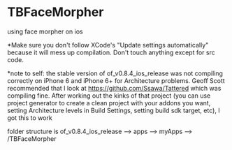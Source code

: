 # TBFaceMorpher
using face morpher on ios

*Make sure you don't follow XCode's "Update settings automatically" because it will mess up compilation. Don't touch anything except for src code. 

*note to self: the stable version of of_v0.8.4_ios_release was not compiling correctly on iPhone 6 and iPhone 6+ for Architecture problems. Geoff Scott recommended that I look at https://github.com/Ssawa/Tattered which was compiling fine. After working out the kinks of that project (you can use project generator to create a clean project with your addons you want, setting Architecture levels in Build Settings, setting build sdk target, etc), I got this to work


folder structure is of_v0.8.4_ios_release --> apps --> myApps --> /TBFaceMorpher
